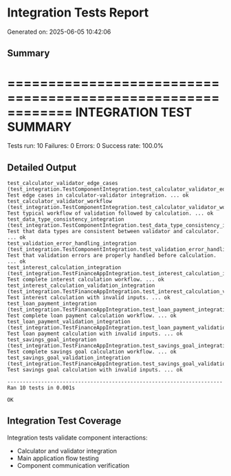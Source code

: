 # Integration Tests Report
Generated on: 2025-06-05 10:42:06

## Summary
============================================================
INTEGRATION TEST SUMMARY
============================================================
Tests run: 10
Failures: 0
Errors: 0
Success rate: 100.0%


## Detailed Output
```
test_calculator_validator_edge_cases (test_integration.TestComponentIntegration.test_calculator_validator_edge_cases)
Test edge cases in calculator-validator integration. ... ok
test_calculator_validator_workflow (test_integration.TestComponentIntegration.test_calculator_validator_workflow)
Test typical workflow of validation followed by calculation. ... ok
test_data_type_consistency_integration (test_integration.TestComponentIntegration.test_data_type_consistency_integration)
Test that data types are consistent between validator and calculator. ... ok
test_validation_error_handling_integration (test_integration.TestComponentIntegration.test_validation_error_handling_integration)
Test that validation errors are properly handled before calculation. ... ok
test_interest_calculation_integration (test_integration.TestFinanceAppIntegration.test_interest_calculation_integration)
Test complete interest calculation workflow. ... ok
test_interest_calculation_validation_integration (test_integration.TestFinanceAppIntegration.test_interest_calculation_validation_integration)
Test interest calculation with invalid inputs. ... ok
test_loan_payment_integration (test_integration.TestFinanceAppIntegration.test_loan_payment_integration)
Test complete loan payment calculation workflow. ... ok
test_loan_payment_validation_integration (test_integration.TestFinanceAppIntegration.test_loan_payment_validation_integration)
Test loan payment calculation with invalid inputs. ... ok
test_savings_goal_integration (test_integration.TestFinanceAppIntegration.test_savings_goal_integration)
Test complete savings goal calculation workflow. ... ok
test_savings_goal_validation_integration (test_integration.TestFinanceAppIntegration.test_savings_goal_validation_integration)
Test savings goal calculation with invalid inputs. ... ok

----------------------------------------------------------------------
Ran 10 tests in 0.001s

OK

```

## Integration Test Coverage
Integration tests validate component interactions:
- Calculator and validator integration
- Main application flow testing
- Component communication verification
